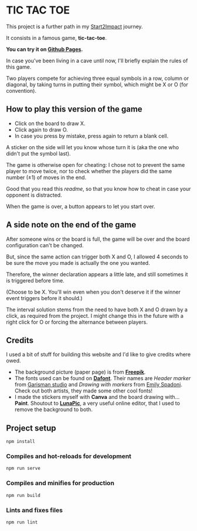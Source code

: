 # TIC TAC TOE

This project is a further path in my [Start2Impact](https://www.start2impact.it/) journey.

It consists in a famous game, **tic-tac-toe**.

**You can try it on [Github Pages](https://mem96.github.io/tic-tac-toe/).**

In case you've been living in a cave until now, I'll briefly explain the rules of this game.

Two players compete for achieving three equal symbols in a row, column or diagonal, by taking turns in putting their symbol, which might be X or O (for convention).

## How to play this version of the game
* Click on the board to draw X.
* Click again to draw O.
* In case you press by mistake, press again to return a blank cell.

A sticker on the side will let you know whose turn it is (aka the one who didn't put the symbol last).

The game is otherwise open for cheating: I chose not to prevent the same player to move twice, nor to check whether the players did the same number (&pm;1) of moves in the end. 

Good that you read this *readme*, so that you know how to cheat in case your opponent is distracted.

When the game is over, a button appears to let you start over.

## A side note on the end of the game

After someone wins or the board is full, the game will be over and the board configuration can't be changed. 

But, since the same action can trigger both X and O, I allowed 4 seconds to be sure the move you made is actually the one you wanted.

Therefore, the winner declaration appears a little late, and still sometimes it is triggered before time. 

(Choose to be X. You'll win even when you don't deserve it if the winner event triggers before it should.)

The interval solution stems from the need to have both X and O drawn by a click, as required from the project. I might change this in the future with a right click for O or forcing the alternance between players.

## Credits
I used a bit of stuff for building this website and I'd like to give credits where owed.

* The background picture (paper page) is from [**Freepik**](https://it.freepik.com/foto/sfondo).
* The fonts used can be found on [**Dafont**](https://www.dafont.com/it/theme.php?cat=601&page=10). Their names are *Header marker* from [Garisman studio](https://garisman.com/) and *Drawing with markers* from [Emily Spadoni](https://www.dafont.com/it/emily-spadoni.d5697). Check out both artists, they made some other cool fonts!
* I made the stickers myself with **Canva** and the board drawing with... **Paint**. Shoutout to [**LunaPic**](https://www3.lunapic.com/editor/), a very useful online editor, that I used to remove the background to both.

## Project setup

```
npm install
```

### Compiles and hot-reloads for development

```
npm run serve
```

### Compiles and minifies for production

```
npm run build
```

### Lints and fixes files

```
npm run lint
```
